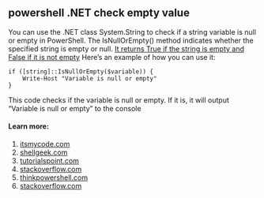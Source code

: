 ## powershell .NET check empty value
You can use the .NET class System.String to check if a string variable is null or empty in PowerShell. The IsNullOrEmpty() method indicates whether the specified string is empty or null. [It returns True if the string is empty and False if it is not empty](https://itsmycode.com/check-if-a-string-is-null-or-empty-in-powershell/)
Here’s an example of how you can use it:
```
if ([string]::IsNullOrEmpty($variable)) {
    Write-Host "Variable is null or empty"
}

```
This code checks if the variable is null or empty. If it is, it will output “Variable is null or empty” to the console

#### Learn more:
1. [itsmycode.com](https://itsmycode.com/check-if-a-string-is-null-or-empty-in-powershell/)
2. [shellgeek.com](https://shellgeek.com/powershell-isnullorempty-check-if-variable-is-null/)
3. [tutorialspoint.com](https://www.tutorialspoint.com/how-to-check-if-the-file-is-empty-using-powershell)
4. [stackoverflow.com](https://stackoverflow.com/questions/13738634/how-can-i-check-if-a-string-is-null-or-empty-in-powershell)
5. [thinkpowershell.com](https://thinkpowershell.com/test-powershell-variable-for-null-empty-string-and-white-space/)
6. [stackoverflow.com](https://stackoverflow.com/questions/31081186/how-to-check-empty-null-csv-value)

